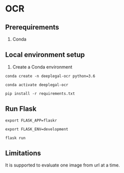 # OCR

## Prerequirements

1. Conda

## Local environment setup

1. Create a Conda environment

`conda create -n deeplegal-ocr python=3.6`

`conda activate deeplegal-ocr`

`pip install -r requirements.txt`

## Run Flask

`export FLASK_APP=flaskr`

`export FLASK_ENV=development`

`flask run`

## Limitations

It is supported to evaluate one image from url at a time.